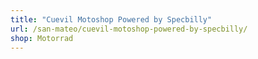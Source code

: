 ```yaml
---
title: "Cuevil Motoshop Powered by Specbilly"
url: /san-mateo/cuevil-motoshop-powered-by-specbilly/
shop: Motorrad
---
```

